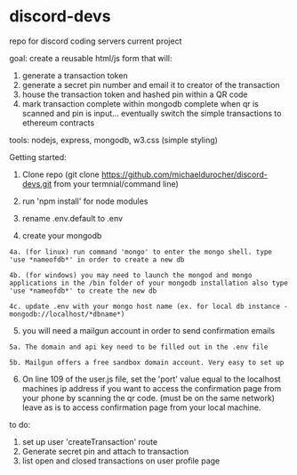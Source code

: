 # discord-devs
repo for discord coding servers current project

goal: create a reusable html/js form that will:
  1. generate a transaction token
  2. generate a secret pin number and email it to creator of the transaction
  3. house the transaction token and hashed pin within a QR code
  4. mark transaction complete within mongodb complete when qr is scanned and pin is input... eventually switch the simple transactions to ethereum contracts
  
 tools:
 nodejs, express, mongodb, w3.css (simple styling)
 
Getting started:
  1. Clone repo (git clone https://github.com/michaeldurocher/discord-devs.git from your termnial/command line)

  2. run 'npm install' for node modules

  3. rename .env.default to .env

  4. create your mongodb
  
    4a. (for linux) run command 'mongo' to enter the mongo shell. type 'use *nameofdb*' in order to create a new db

    4b. (for windows) you may need to launch the mongod and mongo applications in the /bin folder of your mongodb installation also type 'use *nameofdb*' to create the new db

    4c. update .env with your mongo host name (ex. for local db instance - mongodb://localhost/*dbname*)

  5. you will need a mailgun account in order to send confirmation emails

    5a. The domain and api key need to be filled out in the .env file

    5b. Mailgun offers a free sandbox domain account. Very easy to set up

  6. On line 109 of the user.js file, set the 'port' value equal to the localhost machines ip address if you want to access the confirmation page from your phone by scanning the qr code. (must be on the same network) leave as is to access confirmation page from your local machine.

to do:
  1. set up user 'createTransaction' route
  2. Generate secret pin and attach to transaction
  3. list open and closed transactions on user profile page

